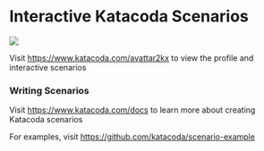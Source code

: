 # Interactive Katacoda Scenarios

[![](http://shields.katacoda.com/katacoda/avattar2kx/count.svg)](https://www.katacoda.com/avattar2kx "Get your profile on Katacoda.com")

Visit https://www.katacoda.com/avattar2kx to view the profile and interactive scenarios

### Writing Scenarios
Visit https://www.katacoda.com/docs to learn more about creating Katacoda scenarios

For examples, visit https://github.com/katacoda/scenario-example
